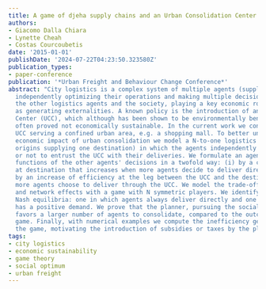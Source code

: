 ```yaml
---
title: A game of djeha supply chains and an Urban Consolidation Center
authors:
- Giacomo Dalla Chiara
- Lynette Cheah
- Costas Courcoubetis
date: '2015-01-01'
publishDate: '2024-07-22T04:23:50.323580Z'
publication_types:
- paper-conference
publication: '*Urban Freight and Behaviour Change Conference*'
abstract: "City logistics is a complex system of multiple agents (supply chains),
  independently optimizing their operations and making multiple decisions also affecting
  the other logistics agents and the society, playing a key economic role as well
  as generating externalities. A known policy is the introduction of an Urban Consolidation
  Center (UCC), which although has been shown to be environmentally beneficial, it
  often proved not economically sustainable. In the current work we consider a “single-site”
  UCC serving a confined urban area, e.g. a shopping mall. To better understand the
  economic impact of urban consolidation we model a N-to-one logistics network (multiple
  origins supplying one destination) in which the agents independently decide whether
  or not to entrust the UCC with their deliveries. We formulate an agent's costs as
  functions of the other agents' decisions in a twofold way: (i) by a congestion cost
  at destination that increases when more agents decide to deliver directly, (ii)
  by an increase of efficiency at the leg between the UCC and the destination when
  more agents choose to deliver through the UCC. We model the trade-off between congestion
  and network effects with a game with N symmetric players. We identify two stable
  Nash equilibria: one in which agents always deliver directly and one where the UCC
  has a positive demand. We prove that the planner, pursuing the social optimum, always
  favors a larger number of agents to consolidate, compared to the outcomes of the
  game. Finally, with numerical examples we compute the inefficiency generated by
  the game, motivating the introduction of subsidies or taxes by the planner."
tags:
- city logistics
- economic sustainability
- game theory
- social optimum
- urban freight
---
```


